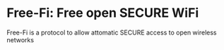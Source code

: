 # Free-Fi: Free open SECURE WiFi
Free-Fi is a protocol to allow attomatic SECURE access to open wireless networks
